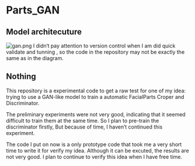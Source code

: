 # Parts_GAN
## Model architecuture
![gan.png](https://i.loli.net/2019/12/16/QF8RJaczkYiTMGb.png)
I didn‘t pay attention to version control when I am did quick validate and tunning , so the code in the repository may not be exactly the same as in the diagram.

## Nothing
This repository is a experimental code to get a raw test for one of my idea: trying to use a GAN-like model to train a automatic FacialParts Croper and Discriminator.

The preliminary experiments were not very good, indicating that it seemed difficult to train them at the same time. So I plan to pre-train the discriminator firstly, But because of time, I haven’t continued this experiment.

The code I put on now is a only prototype code that took me a very short time to write it for verify my idea. Although it can be excuted, the results are not very good. I plan to continue to verify this idea when I have free time.

